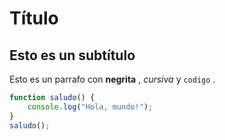 # Título
## Esto es un subtítulo
Esto es un parrafo con **negrita** , *cursiva* y `codigo` .
```javascript
function saludo() {
	console.log("Hola, mundo!");
}
saludo();


